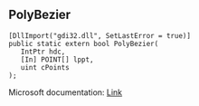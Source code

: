 ## PolyBezier

```
[DllImport("gdi32.dll", SetLastError = true)]
public static extern bool PolyBezier(
   IntPtr hdc,
   [In] POINT[] lppt,
   uint cPoints
);
```

Microsoft documentation: [Link](https://docs.microsoft.com/en-us/windows/win32/api/wingdi/nf-wingdi-polybezier)
